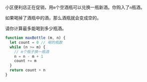 小区便利店正在促销，用`m`个空酒瓶可以兑换一瓶新酒。你购入了`n`瓶酒。

如果喝掉了酒瓶中的酒，那么酒瓶就会变成空的。

请你计算最多能喝到多少瓶酒。

```js
function maxBottle (m, n) {
  let count = 0 // 喝的瓶数
  while (n >= m) {
    // m个瓶子换一瓶酒
    n = n - m + 1
    count += m
  }
  return count + n
}
```